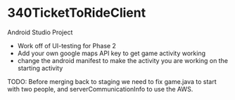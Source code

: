 # 340TicketToRideClient
Android Studio Project

- Work off of UI-testing for Phase 2
- Add your own google maps API key to get game activity working
- change the android manifest to make the activity you are working on the starting activity

TODO: Before merging back to staging we need to fix game.java to start with two people, and serverCommunicationInfo to use the AWS. 
